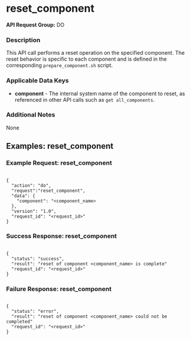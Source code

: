# reset_component

**API Request Group:** DO

### Description

This API call performs a reset operation on the specified component. The reset behavior is specific to each component and is defined in the corresponding `prepare_component.sh` script.


### Applicable Data Keys

- **component** - The internal system name of the component to reset, as referenced in other API calls such as `get all_components`.


### Additional Notes

None

## Examples: reset_component

### Example Request: reset_component

```

{
  "action": "do",
  "request":"reset_component",
  "data": {
    "component": "<component_name>
  },
  "version": "1.0",
  "request_id": "<request_id>"
}

```


### Success Response: reset_component


```

{
  "status": "success",
  "result": "reset of component <component_name> is complete"
  "request_id": "<request_id>"
}

```

### Failure Response: reset_component

```

{
  "status": "error",
  "result": "reset of component <component_name> could not be completed"
  "request_id": "<request_id>"
}

```
